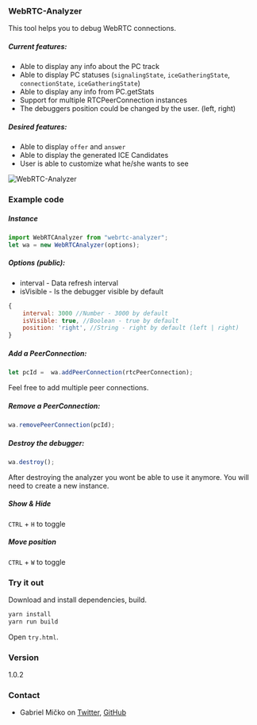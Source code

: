 ### WebRTC-Analyzer

This tool helps you to debug WebRTC connections.

##### Current features:

- Able to display any info about the PC track
- Able to display PC statuses (`signalingState`, `iceGatheringState`, `connectionState`, `iceGatheringState`)
- Able to display any info from PC.getStats
- Support for multiple RTCPeerConnection instances
- The debuggers position could be changed by the user. (left, right)

##### Desired features:

- Able to display `offer` and `answer`
- Able to display the generated ICE Candidates
- User is able to customize what he/she wants to see


![WebRTC-Analyzer](https://i.imgur.com/8eLNbUQ.png)

### Example code

##### Instance

```js
import WebRTCAnalyzer from "webrtc-analyzer";
let wa = new WebRTCAnalyzer(options);
```

##### Options (public):

- interval - Data refresh interval
- isVisible - Is the debugger visible by default

```js
{
    interval: 3000 //Number - 3000 by default
    isVisible: true, //Boolean - true by default
    position: 'right', //String - right by default (left | right)
}
```


##### Add a PeerConnection:

```js
let pcId =  wa.addPeerConnection(rtcPeerConnection);
```

Feel free to add multiple peer connections.

##### Remove a PeerConnection:

```js
wa.removePeerConnection(pcId);
```

##### Destroy the debugger:

```js
wa.destroy();
```

After destroying the analyzer you wont be able to use it anymore. You will need to create a new instance.

##### Show & Hide

`CTRL` + `H` to toggle


##### Move position

`CTRL` + `W` to toggle

### Try it out
Download and install dependencies, build.
```js
yarn install
yarn run build
```
Open `try.html`.


### Version

1.0.2

### Contact

- Gabriel Mičko on [Twitter](https://twitter.com/gabriel_micko), [GitHub](https://github.com/gabrielmicko)
